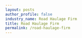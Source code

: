 ```yaml
---
layout: posts 
author_profile: false 
industry_name: Road Haulage Firm
title: Road Haulage Firm
permalink: /road-haulage-firm
---
```

